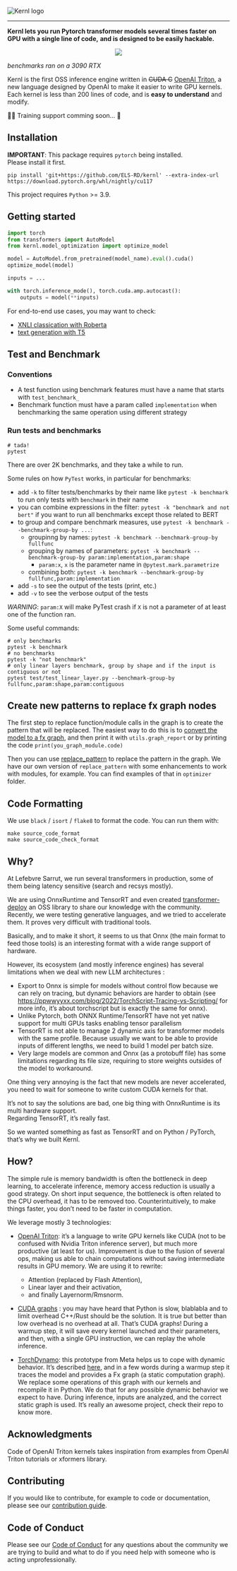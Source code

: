 ![Kernl logo](./resources/images/logo-readme.svg)

---

**Kernl lets you run Pytorch transformer models several times faster on GPU with a single line of code,** 
**and is designed to be easily hackable.**

<p align="center">
  <img src="./resources/images/speedup.png">
</p>

*benchmarks ran on a 3090 RTX*

Kernl is the first OSS inference engine written in ~~CUDA C~~ [OpenAI Triton](https://openai.com/blog/triton/), 
a new language designed by OpenAI to make it easier to write GPU kernels.  
Each kernel is less than 200 lines of code, and is **easy to understand** and modify.

🎅🎄 Training support comming soon... 🤯

## Installation

**IMPORTANT**: This package requires `pytorch` being installed.  
Please install it first.

```shell
pip install 'git+https://github.com/ELS-RD/kernl' --extra-index-url https://download.pytorch.org/whl/nightly/cu117
```

This project requires `Python` >= 3.9.

## Getting started

```python
import torch
from transformers import AutoModel
from kernl.model_optimization import optimize_model

model = AutoModel.from_pretrained(model_name).eval().cuda()
optimize_model(model)

inputs = ...

with torch.inference_mode(), torch.cuda.amp.autocast():
    outputs = model(**inputs)
```

For end-to-end use cases, you may want to check:

* [XNLI classication with Roberta](./tutorial/bert%20e2e.ipynb)
* [text generation with T5](./tutorial/t5%20e2e.ipynb)

## Test and Benchmark

### Conventions

- A test function using benchmark features must have a name that starts with `test_benchmark_`
- Benchmark function must have a param called `implementation` when benchmarking the same operation using different
  strategy

### Run tests and benchmarks

```shell
# tada!
pytest
```

There are over 2K benchmarks, and they take a while to run.

Some rules on how `PyTest` works, in particular for benchmarks:

- add `-k` to filter tests/benchmarks by their name like `pytest -k benchmark` to run only tests with `benchmark`
  in their name
- you can combine expressions in the filter: `pytest -k "benchmark and not bert"` if you want to run all benchmarks
  except those related to BERT
- to group and compare benchmark measures, use `pytest -k benchmark --benchmark-group-by ...`:
  - groupinng by names: `pytest -k benchmark --benchmark-group-by fullfunc`
  - grouping by names of parameters: `pytest -k benchmark --benchmark-group-by param:implementation,param:shape`
    - `param:x`, `x` is the parameter name in `@pytest.mark.parametrize`
  - combining both: `pytest -k benchmark --benchmark-group-by fullfunc,param:implementation`
- add `-s` to see the output of the tests (print, etc.)
- add `-v` to see the verbose output of the tests

*WARNING*: `param:X` will make PyTest crash if `X` is not a parameter of at least one of the function ran.

Some useful commands:

```shell
# only benchmarks
pytest -k benchmark
# no benchmarks
pytest -k "not benchmark"
# only linear layers benchmark, group by shape and if the input is contiguous or not 
pytest test/test_linear_layer.py --benchmark-group-by fullfunc,param:shape,param:contiguous
```

## Create new patterns to replace fx graph nodes

The first step to replace function/module calls in the graph is to create the pattern that will be replaced.
The easiest way to do this is to [convert the model to a fx graph](https://pytorch.org/docs/stable/fx.html), and then
print it with `utils.graph_report` or by printing the code `print(you_graph_module.code)`

Then you can use [replace_pattern](https://pytorch.org/docs/stable/fx.html#torch.fx.replace_pattern) to replace the
pattern in the graph. We have our own version of `replace_pattern` with some enhancements to work with modules, for
example. You can find examples of that in `optimizer` folder.

## Code Formatting

We use `black` / `isort` / `flake8` to format the code. You can run them with:

```shell
make source_code_format
make source_code_check_format
```

## Why?

At Lefebvre Sarrut, we run several transformers in production, some of them being latency sensitive (search and recsys mostly).

We are using OnnxRuntime and TensorRT and even created 
[transformer-deploy](https://github.com/ELS-RD/transformer-deploy) an OSS library to share our knowledge with the community.  
Recently, we were testing generative languages, and we tried to accelerate them. It proves very difficult with traditional tools.

Basically, and to make it short, it seems to us that Onnx (the main format to feed those tools) is an interesting 
format with a wide range support of hardware. 

However, its ecosystem (and mostly inference engines) has several limitations when we deal with new LLM architectures :

* Export to Onnx is simple for models without control flow because we can rely on tracing, 
  but dynamic behaviors are harder to obtain (see https://ppwwyyxx.com/blog/2022/TorchScript-Tracing-vs-Scripting/ for 
  more info, it’s about torchscript but is exactly the same for onnx).
* Unlike Pytorch, both ONNX Runtime/TensorRT have not yet native support for multi GPUs tasks enabling tensor parallelism
* TensorRT is not able to manage 2 dynamic axis for transformer models with the same profile. 
  Because usually we want to be able to provide inputs of different lengths, we need to build 1 model per batch size.
* Very large models are common and Onnx (as a protobuff file) has some limitations regarding its file size, 
  requiring to store weights outsides of the model to workaround.

One thing very annoying is the fact that new models are never accelerated, you need to wait for someone to write custom CUDA kernels for that.

It’s not to say the solutions are bad, one big thing with OnnxRuntime is its multi hardware support.  
Regarding TensorRT, it’s really fast.

So we wanted something as fast as TensorRT and on Python / PyTorch, that’s why we built Kernl.

## How?

The simple rule is memory bandwidth is often the bottleneck in deep learning, to accelerate inference, memory access 
reduction is usually a good strategy. 
On short input sequence, the bottleneck is often related to the CPU overhead, it has to be removed too. 
Counterintuitively, to make things faster, you don’t need to be faster in computation.

We leverage mostly 3 technologies:

* [OpenAI Triton](https://triton-lang.org/): it’s a language to write GPU kernels like CUDA (not to be confused with 
  Nvidia Triton inference server), but much more productive (at least for us). 
  Improvement is due to the fusion of several ops, making us able to chain computations without
  saving intermediate results in GPU memory. We are using it to rewrite:

  * Attention (replaced by Flash Attention),
  * Linear layer and their activation,
  * and finally Layernorm/Rmsnorm.

* [CUDA graphs](https://pytorch.org/blog/accelerating-pytorch-with-cuda-graphs/) : you may have heard that Python is slow,
  blablabla and to limit overhead C++/Rust should be the solution.
  It is true but better than low overhead is no overhead at all. That’s CUDA graphs!
  During a warmup step, it will save every kernel launched and their parameters, and then, with a single GPU instruction,
  we can replay the whole inference.

* [TorchDynamo](https://github.com/pytorch/torchdynamo/): this prototype from Meta helps us to cope with dynamic
  behavior. It’s described [here](https://dev-discuss.pytorch.org/t/torchinductor-a-pytorch-native-compiler-with-define-by-run-ir-and-symbolic-shapes/747),
  and in a few words during a warmup step it traces the model and provides a Fx graph (a static computation graph).
  We replace some operations of this graph with our kernels and recompile it in Python.
  We do that for any possible dynamic behavior we expect to have. During inference, inputs are analyzed, and the correct
  static graph is used. It’s really an awesome project, check their repo to know more.

## Acknowledgments

Code of OpenAI Triton kernels takes inspiration from examples from OpenAI Triton tutorials or xformers library.  

## Contributing

If you would like to contribute, for example to code or documentation, please see our [contribution guide](https://www.kernl.ai/contribution-guide/contributing/).

## Code of Conduct

Please see our [Code of Conduct](https://www.kernl.ai/contribution-guide/code-of-conduct/) for any questions about the community we are trying to build and what to do if you need help with someone who is acting unprofessionally.